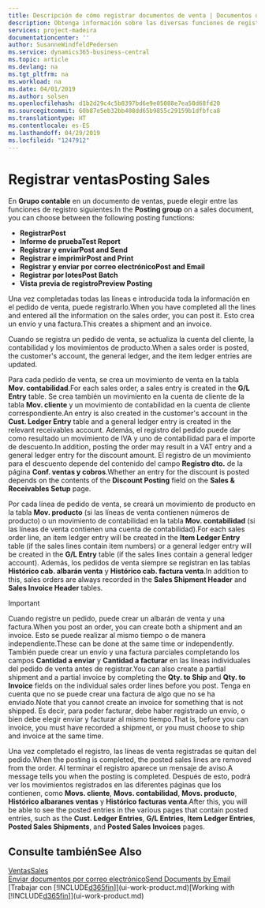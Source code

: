 ```yaml
---
title: Descripción de cómo registrar documentos de venta | Documentos de Microsoft
description: Obtenga información sobre las diversas funciones de registro para registrar documentos de venta.
services: project-madeira
documentationcenter: ''
author: SusanneWindfeldPedersen
ms.service: dynamics365-business-central
ms.topic: article
ms.devlang: na
ms.tgt_pltfrm: na
ms.workload: na
ms.date: 04/01/2019
ms.author: solsen
ms.openlocfilehash: d1b2d29c4c5b8397bd6e9e05088e7ea50d68fd20
ms.sourcegitcommit: 60b87e5eb32bb408dd65b9855c29159b1dfbfca8
ms.translationtype: HT
ms.contentlocale: es-ES
ms.lasthandoff: 04/29/2019
ms.locfileid: "1247912"
---
```

# <a name="posting-sales"></a><span data-ttu-id="ae74f-103">Registrar ventas</span><span class="sxs-lookup"><span data-stu-id="ae74f-103">Posting Sales</span></span>
<span data-ttu-id="ae74f-104">En **Grupo contable** en un documento de ventas, puede elegir entre las funciones de registro siguientes:</span><span class="sxs-lookup"><span data-stu-id="ae74f-104">In the **Posting group** on a sales document, you can choose between the following posting functions:</span></span>

* <span data-ttu-id="ae74f-105">**Registrar**</span><span class="sxs-lookup"><span data-stu-id="ae74f-105">**Post**</span></span>
* <span data-ttu-id="ae74f-106">**Informe de prueba**</span><span class="sxs-lookup"><span data-stu-id="ae74f-106">**Test Report**</span></span>
* <span data-ttu-id="ae74f-107">**Registrar y enviar**</span><span class="sxs-lookup"><span data-stu-id="ae74f-107">**Post and Send**</span></span>
* <span data-ttu-id="ae74f-108">**Registrar e imprimir**</span><span class="sxs-lookup"><span data-stu-id="ae74f-108">**Post and Print**</span></span>
* <span data-ttu-id="ae74f-109">**Registrar y enviar por correo electrónico**</span><span class="sxs-lookup"><span data-stu-id="ae74f-109">**Post and Email**</span></span>
* <span data-ttu-id="ae74f-110">**Registrar por lotes**</span><span class="sxs-lookup"><span data-stu-id="ae74f-110">**Post Batch**</span></span>
* <span data-ttu-id="ae74f-111">**Vista previa de registro**</span><span class="sxs-lookup"><span data-stu-id="ae74f-111">**Preview Posting**</span></span>

<span data-ttu-id="ae74f-112">Una vez completadas todas las líneas e introducida toda la información en el pedido de venta, puede registrarlo.</span><span class="sxs-lookup"><span data-stu-id="ae74f-112">When you have completed all the lines and entered all the information on the sales order, you can post it.</span></span> <span data-ttu-id="ae74f-113">Esto crea un envío y una factura.</span><span class="sxs-lookup"><span data-stu-id="ae74f-113">This creates a shipment and an invoice.</span></span>

<span data-ttu-id="ae74f-114">Cuando se registra un pedido de venta, se actualiza la cuenta del cliente, la contabilidad y los movimientos de producto.</span><span class="sxs-lookup"><span data-stu-id="ae74f-114">When a sales order is posted, the customer's account, the general ledger, and the item ledger entries are updated.</span></span>

<span data-ttu-id="ae74f-115">Para cada pedido de venta, se crea un movimiento de venta en la tabla **Mov. contabilidad**.</span><span class="sxs-lookup"><span data-stu-id="ae74f-115">For each sales order, a sales entry is created in the **G/L Entry** table.</span></span> <span data-ttu-id="ae74f-116">Se crea también un movimiento en la cuenta de cliente de la tabla **Mov. cliente** y un movimiento de contabilidad en la cuenta de cliente correspondiente.</span><span class="sxs-lookup"><span data-stu-id="ae74f-116">An entry is also created in the customer's account in the **Cust. Ledger Entry** table and a general ledger entry is created in the relevant receivables account.</span></span> <span data-ttu-id="ae74f-117">Además, el registro del pedido puede dar como resultado un movimiento de IVA y uno de contabilidad para el importe de descuento.</span><span class="sxs-lookup"><span data-stu-id="ae74f-117">In addition, posting the order may result in a VAT entry and a general ledger entry for the discount amount.</span></span> <span data-ttu-id="ae74f-118">El registro de un movimiento para el descuento depende del contenido del campo **Registro dto.** de la página **Conf. ventas y cobros**.</span><span class="sxs-lookup"><span data-stu-id="ae74f-118">Whether an entry for the discount is posted depends on the contents of the **Discount Posting** field on the **Sales & Receivables Setup** page.</span></span>

<span data-ttu-id="ae74f-119">Por cada línea de pedido de venta, se creará un movimiento de producto en la tabla **Mov. producto** (si las líneas de venta contienen números de producto) o un movimiento de contabilidad en la tabla **Mov. contabilidad** (si las líneas de venta contienen una cuenta de contabilidad).</span><span class="sxs-lookup"><span data-stu-id="ae74f-119">For each sales order line, an item ledger entry will be created in the **Item Ledger Entry** table (if the sales lines contain item numbers) or a general ledger entry will be created in the **G/L Entry** table (if the sales lines contain a general ledger account).</span></span> <span data-ttu-id="ae74f-120">Además, los pedidos de venta siempre se registran en las tablas **Histórico cab. albarán venta** y **Histórico cab. factura venta**.</span><span class="sxs-lookup"><span data-stu-id="ae74f-120">In addition to this, sales orders are always recorded in the **Sales Shipment Header** and **Sales Invoice Header** tables.</span></span>

> [!IMPORTANT]  
>   <span data-ttu-id="ae74f-121">Cuando registre un pedido, puede crear un albarán de venta y una factura.</span><span class="sxs-lookup"><span data-stu-id="ae74f-121">When you post an order, you can create both a shipment and an invoice.</span></span> <span data-ttu-id="ae74f-122">Esto se puede realizar al mismo tiempo o de manera independiente.</span><span class="sxs-lookup"><span data-stu-id="ae74f-122">These can be done at the same time or independently.</span></span> <span data-ttu-id="ae74f-123">También puede crear un envío y una factura parciales completando los campos **Cantidad a enviar** y **Cantidad a facturar** en las líneas individuales del pedido de venta antes de registrar.</span><span class="sxs-lookup"><span data-stu-id="ae74f-123">You can also create a partial shipment and a partial invoice by completing the **Qty. to Ship** and **Qty. to Invoice** fields on the individual sales order lines before you post.</span></span> <span data-ttu-id="ae74f-124">Tenga en cuenta que no se puede crear una factura de algo que no se ha enviado.</span><span class="sxs-lookup"><span data-stu-id="ae74f-124">Note that you cannot create an invoice for something that is not shipped.</span></span> <span data-ttu-id="ae74f-125">Es decir, para poder facturar, debe haber registrado un envío, o bien debe elegir enviar y facturar al mismo tiempo.</span><span class="sxs-lookup"><span data-stu-id="ae74f-125">That is, before you can invoice, you must have recorded a shipment, or you must choose to ship and invoice at the same time.</span></span>

<span data-ttu-id="ae74f-126">Una vez completado el registro, las líneas de venta registradas se quitan del pedido.</span><span class="sxs-lookup"><span data-stu-id="ae74f-126">When the posting is completed, the posted sales lines are removed from the order.</span></span> <span data-ttu-id="ae74f-127">Al terminar el registro aparece un mensaje de aviso.</span><span class="sxs-lookup"><span data-stu-id="ae74f-127">A message tells you when the posting is completed.</span></span> <span data-ttu-id="ae74f-128">Después de esto, podrá ver los movimientos registrados en las diferentes páginas que los contienen, como **Movs. cliente**, **Movs. contabilidad**, **Movs. producto**, **Histórico albaranes ventas** y **Histórico facturas venta**.</span><span class="sxs-lookup"><span data-stu-id="ae74f-128">After this, you will be able to see the posted entries in the various pages that contain posted entries, such as the **Cust. Ledger Entries**, **G/L Entries**, **Item Ledger Entries**, **Posted Sales Shipments**, and **Posted Sales Invoices** pages.</span></span>

## <a name="see-also"></a><span data-ttu-id="ae74f-129">Consulte también</span><span class="sxs-lookup"><span data-stu-id="ae74f-129">See Also</span></span>
[<span data-ttu-id="ae74f-130">Ventas</span><span class="sxs-lookup"><span data-stu-id="ae74f-130">Sales</span></span>](sales-manage-sales.md)  
[<span data-ttu-id="ae74f-131">Enviar documentos por correo electrónico</span><span class="sxs-lookup"><span data-stu-id="ae74f-131">Send Documents by Email</span></span>](ui-how-send-documents-email.md)  
<span data-ttu-id="ae74f-132">[Trabajar con [!INCLUDE[d365fin](includes/d365fin_md.md)]](ui-work-product.md)</span><span class="sxs-lookup"><span data-stu-id="ae74f-132">[Working with [!INCLUDE[d365fin](includes/d365fin_md.md)]](ui-work-product.md)</span></span>

